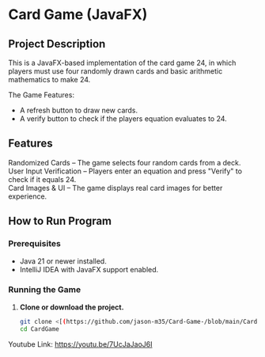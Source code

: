 # Card Game (JavaFX)



## Project Description
This is a JavaFX-based implementation of the card game 24, in which players must use four randomly drawn cards and basic arithmetic mathematics to make 24.

The Game Features:

- A refresh button to draw new cards.
- A verify button to check if the players equation evaluates to 24.



## Features
 Randomized Cards – The game selects four random cards from a deck.  
User Input Verification – Players enter an equation and press "Verify" to check if it equals 24.   
Card Images & UI – The game displays real card images for better experience.  
  


## How to Run Program

### Prerequisites
- Java 21 or newer installed.
- IntelliJ IDEA with JavaFX support enabled.

### Running the Game


1. **Clone or download the project.**  
   ```sh
   git clone <[(https://github.com/jason-m35/Card-Game-/blob/main/CardGame.zip)]>
   cd CardGame


  Youtube Link:  https://youtu.be/7UcJaJaoJ6I

